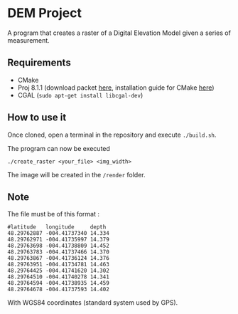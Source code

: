 # DEM Project
A program that creates a raster of a Digital Elevation Model given a series of measurement.

## Requirements
* CMake
* Proj 8.1.1 (download packet [here](https://download.osgeo.org/proj/proj-8.1.1.tar.gz), installation guide for CMake [here](https://proj.org/install.html))
* CGAL (```sudo apt-get install libcgal-dev```)

## How to use it
Once cloned, open a terminal in the repository and execute ```./build.sh```.  

The program can now be executed
```
./create_raster <your_file> <img_width>
```

The image will be created in the ```/render``` folder.

## Note
The file must be of this format :

```
#latitude   longitude     depth
48.29762887 -004.41737340 14.334
48.29762971 -004.41735997 14.379
48.29763698 -004.41738809 14.452
48.29763783 -004.41737466 14.370
48.29763867 -004.41736124 14.376
48.29763951 -004.41734781 14.463
48.29764425 -004.41741620 14.302
48.29764510 -004.41740278 14.341
48.29764594 -004.41738935 14.459
48.29764678 -004.41737593 14.402
```

With WGS84 coordinates (standard system used by GPS).
